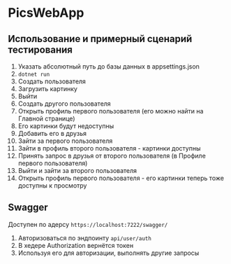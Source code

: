 # PicsWebApp
## Использование и примерный сценарий тестирования
1. Указать абсолютный путь до базы данных в appsettings.json
2. `dotnet run`
3. Создать пользователя
4. Загрузить картинку
5. Выйти
6. Создать другого пользователя
7. Открыть профиль первого пользователя (его можно найти на Главной странице)
8. Его картинки будут недоступны
9. Добавить его в друзья
10. Зайти за первого пользователя
11. Зайти в профиль второго пользователя - картинки доступны
12. Принять запрос в друзья от второго пользователя (в Профиле первого пользователя)
13. Выйти и зайти за второго пользователя
14. Открыть профиль первого пользователя - его картинки теперь тоже доступны к просмотру

## Swagger
Доступен по адерсу `https://localhost:7222/swagger/`<br>
1. Авторизоваться по эндпоинту `api/user/auth`
2. В хедере Authorization вернётся токен
3. Используя его для авторизации, выполнять другие запросы
